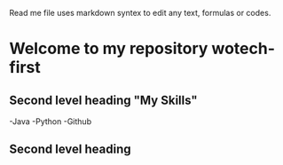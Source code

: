 Read me file uses markdown syntex to edit any text, formulas or codes.

# Welcome to my repository wotech-first

## Second level heading "My Skills"
-Java
-Python
-Github

## Second level heading
